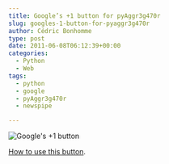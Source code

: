 ```yaml
---
title: Google’s +1 button for pyAggr3g470r
slug: googles-1-button-for-pyaggr3g470r
author: Cédric Bonhomme
type: post
date: 2011-06-08T06:12:39+00:00
categories:
  - Python
  - Web
tags:
  - python
  - google
  - pyAggr3g470r
  - newspipe

---
```

![Google's +1 button](/images/blog/2011/06/googlePlus1.png)

[How to use this button][1].

 [1]: https://bitbucket.org/cedricbonhomme/pyaggr3g470r/changeset/0dc075354909
